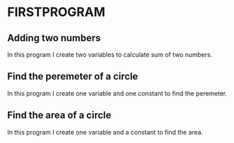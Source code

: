 # FIRSTPROGRAM
## Adding two numbers
In this program I create two variables to calculate sum of two numbers.
## Find the peremeter of a circle
In this program I create one variable and one constant to find the peremeter.
## Find the area of a circle 
In this program I create one variable and a constant to find the area.

